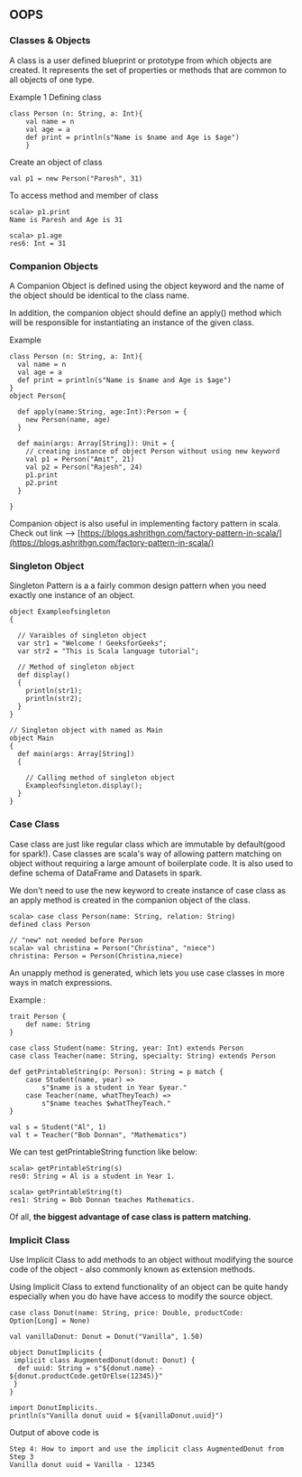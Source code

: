 ## OOPS

### Classes & Objects
A class is a user defined blueprint or prototype from which objects are created.  It represents the set of properties or methods that are common to all objects of one type.

Example 1
Defining class

    class Person (n: String, a: Int){ 
        val name = n
        val age = a
        def print = println(s"Name is $name and Age is $age")
        }
        
Create an object of class

`val p1 = new Person("Paresh", 31)`

To access method and member of class

    scala> p1.print
    Name is Paresh and Age is 31
    
    scala> p1.age
    res6: Int = 31
    
### Companion Objects
A Companion Object is defined using the object keyword and the name of the object should be identical to the class name.

In addition, the companion object should define an apply() method which will be responsible for instantiating an 
instance of the given class.

Example

    class Person (n: String, a: Int){
      val name = n
      val age = a
      def print = println(s"Name is $name and Age is $age")
    }
    object Person{
    
      def apply(name:String, age:Int):Person = {
        new Person(name, age)
      }
    
      def main(args: Array[String]): Unit = {
        // creating instance of object Person without using new keyword
        val p1 = Person("Amit", 21)
        val p2 = Person("Rajesh", 24)
        p1.print
        p2.print
      }
    
    }

Companion object is also useful in implementing factory pattern in scala.
Check out link --> [https://blogs.ashrithgn.com/factory-pattern-in-scala/](https://blogs.ashrithgn.com/factory-pattern-in-scala/)

### Singleton Object

Singleton Pattern is a a fairly common design pattern when you need exactly one instance of an object.

    object Exampleofsingleton
    {
    
      // Varaibles of singleton object
      var str1 = "Welcome ! GeeksforGeeks";
      var str2 = "This is Scala language tutorial";
    
      // Method of singleton object
      def display()
      {
        println(str1);
        println(str2);
      }
    }
    
    // Singleton object with named as Main
    object Main
    {
      def main(args: Array[String])
      {
    
        // Calling method of singleton object
        Exampleofsingleton.display();
      }
    } 


### Case Class
Case class are just like regular class which are immutable by default(good for spark!). Case classes are scala's way of allowing pattern
matching on object without requiring a large amount of boilerplate code. It is also used to define schema of DataFrame 
and Datasets in spark.

We don't need to use the new keyword to create instance of case class as an apply method is created in the companion 
object of the class.

    scala> case class Person(name: String, relation: String)
    defined class Person
    
    // "new" not needed before Person
    scala> val christina = Person("Christina", "niece")
    christina: Person = Person(Christina,niece)

An unapply method is generated, which lets you use case classes in more ways in match expressions.

Example :

    trait Person {
        def name: String
    }
    
    case class Student(name: String, year: Int) extends Person
    case class Teacher(name: String, specialty: String) extends Person
    
    def getPrintableString(p: Person): String = p match {
        case Student(name, year) =>
            s"$name is a student in Year $year."
        case Teacher(name, whatTheyTeach) =>
            s"$name teaches $whatTheyTeach."
    }
    
    val s = Student("Al", 1)
    val t = Teacher("Bob Donnan", "Mathematics")
    
We can test getPrintableString function like below:

    scala> getPrintableString(s)
    res0: String = Al is a student in Year 1.
    
    scala> getPrintableString(t)
    res1: String = Bob Donnan teaches Mathematics.

Of all, **the biggest advantage of case class is pattern matching.**

### Implicit Class

Use Implicit Class to add methods to an object without modifying the source code of the object - also commonly known as
extension methods.

Using Implicit Class to extend functionality of an object can be quite handy especially when you do have have access to
modify the source object.

    case class Donut(name: String, price: Double, productCode: Option[Long] = None)
    
    val vanillaDonut: Donut = Donut("Vanilla", 1.50)
    
    object DonutImplicits {
     implicit class AugmentedDonut(donut: Donut) {
      def uuid: String = s"${donut.name} - ${donut.productCode.getOrElse(12345)}"
     }
    }
    
    import DonutImplicits._
    println(s"Vanilla donut uuid = ${vanillaDonut.uuid}")
    
Output of above code is 

    Step 4: How to import and use the implicit class AugmentedDonut from Step 3
    Vanilla donut uuid = Vanilla - 12345
    





